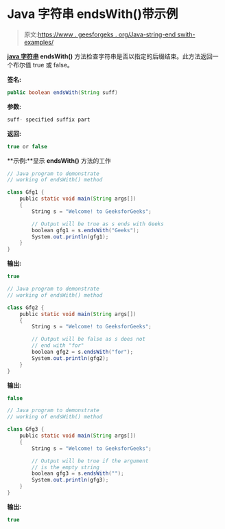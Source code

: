 # Java 字符串 endsWith()带示例

> 原文:[https://www . geesforgeks . org/Java-string-end swith-examples/](https://www.geeksforgeeks.org/java-string-endswith-examples/)

**[java 字符串](https://www.geeksforgeeks.org/string-class-in-java/) endsWith()** 方法检查字符串是否以指定的后缀结束。此方法返回一个布尔值 true 或 false。

**签名:**

```java
public boolean endsWith(String suff)     

```

**参数:**

```java
suff- specified suffix part 

```

**返回:**

```java
true or false

```

**示例:**显示 **endsWith()** 方法的工作

```java
// Java program to demonstrate
// working of endsWith() method

class Gfg1 {
    public static void main(String args[])
    {
        String s = "Welcome! to GeeksforGeeks";

        // Output will be true as s ends with Geeks
        boolean gfg1 = s.endsWith("Geeks");
        System.out.println(gfg1);
    }
}
```

**输出:**

```java
true

```

```java
// Java program to demonstrate
// working of endsWith() method

class Gfg2 {
    public static void main(String args[])
    {
        String s = "Welcome! to GeeksforGeeks";

        // Output will be false as s does not
        // end with "for"
        boolean gfg2 = s.endsWith("for");
        System.out.println(gfg2);
    }
}
```

**输出:**

```java
false

```

```java
// Java program to demonstrate
// working of endsWith() method

class Gfg3 {
    public static void main(String args[])
    {
        String s = "Welcome! to GeeksforGeeks";

        // Output will be true if the argument
        // is the empty string
        boolean gfg3 = s.endsWith("");
        System.out.println(gfg3);
    }
}
```

**输出:**

```java
true

```